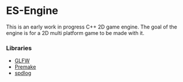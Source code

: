 # ES-Engine

This is an early work in progress C++ 2D game engine. The goal of the engine is for a 2D multi platform game to be made with it.

<h3>Libraries</h3>
<ul>
<li><a target="_blank" rel="noopener noreferrer" href='https://www.glfw.org/'>GLFW</a></li>
<li><a target="_blank" rel="noopener noreferrer" href='https://premake.github.io/'>Premake</a></li>
<li><a target="_blank" rel="noopener noreferrer" href='https://github.com/gabime/spdlog'>spdlog</a></li>
</ul>